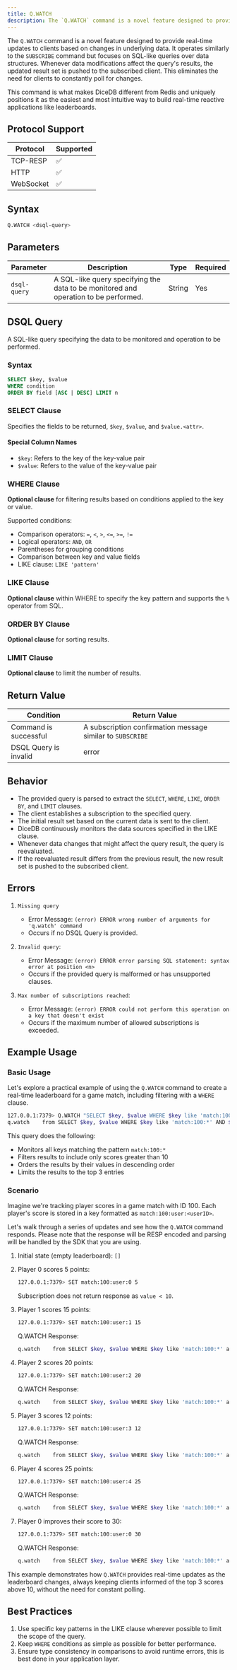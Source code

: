 ```yaml
---
title: Q.WATCH
description: The `Q.WATCH` command is a novel feature designed to provide real-time updates to clients based on changes in underlying data.
---
```


The `Q.WATCH` command is a novel feature designed to provide real-time updates to clients based on changes in underlying
data. It operates similarly to the `SUBSCRIBE` command but focuses on SQL-like queries over data structures. Whenever
data modifications affect the query's results, the updated result set is pushed to the subscribed client. This
eliminates the need for clients to constantly poll for changes.

This command is what makes DiceDB different from Redis and uniquely positions it as the easiest and most intuitive way
to build real-time reactive applications like leaderboards.

## Protocol Support

| Protocol  | Supported |
| --------- | --------- |
| TCP-RESP  | ✅        |
| HTTP      | ✅        |
| WebSocket | ✅        |

## Syntax

```bash
Q.WATCH <dsql-query>
```

## Parameters

| Parameter    | Description                                                                         | Type   | Required |
| ------------ | ----------------------------------------------------------------------------------- | ------ | -------- |
| `dsql-query` | A SQL-like query specifying the data to be monitored and operation to be performed. | String | Yes      |

## DSQL Query

A SQL-like query specifying the data to be monitored and operation to be performed.

### Syntax

```sql
SELECT $key, $value
WHERE condition
ORDER BY field [ASC | DESC] LIMIT n
```

### SELECT Clause

Specifies the fields to be returned, `$key`, `$value`, and `$value.<attr>`.

#### Special Column Names

- `$key`: Refers to the key of the key-value pair
- `$value`: Refers to the value of the key-value pair

### WHERE Clause

**Optional clause** for filtering results based on conditions applied to the key or value.

Supported conditions:

- Comparison operators: `=`, `<`, `>`, `<=`, `>=`, `!=`
- Logical operators: `AND`, `OR`
- Parentheses for grouping conditions
- Comparison between key and value fields
- LIKE clause: `LIKE 'pattern'`

### LIKE Clause

**Optional clause** within WHERE to specify the key pattern and supports the `%` operator from SQL.

### ORDER BY Clause

**Optional clause** for sorting results.

### LIMIT Clause

**Optional clause** to limit the number of results.

## Return Value

| Condition             | Return Value                                               |
| --------------------- | ---------------------------------------------------------- |
| Command is successful | A subscription confirmation message similar to `SUBSCRIBE` |
| DSQL Query is invalid | error                                                      |

## Behavior

- The provided query is parsed to extract the `SELECT`, `WHERE`, `LIKE`, `ORDER BY`, and `LIMIT` clauses.
- The client establishes a subscription to the specified query.
- The initial result set based on the current data is sent to the client.
- DiceDB continuously monitors the data sources specified in the LIKE clause.
- Whenever data changes that might affect the query result, the query is reevaluated.
- If the reevaluated result differs from the previous result, the new result set is pushed to the subscribed client.

## Errors

1. `Missing query`

   - Error Message: `(error) ERROR wrong number of arguments for 'q.watch' command`
   - Occurs if no DSQL Query is provided.

2. `Invalid query`:

   - Error Message: `(error) ERROR error parsing SQL statement: syntax error at position <n>`
   - Occurs if the provided query is malformed or has unsupported clauses.

3. `Max number of subscriptions reached`:

   - Error Message: `(error) ERROR could not perform this operation on a key that doesn't exist`
   - Occurs if the maximum number of allowed subscriptions is exceeded.

## Example Usage

### Basic Usage

Let's explore a practical example of using the `Q.WATCH` command to create a real-time leaderboard for a game match,
including filtering with a `WHERE` clause.

```bash
127.0.0.1:7379> Q.WATCH "SELECT $key, $value WHERE $key like 'match:100:*' AND $value > 10 ORDER BY $value DESC LIMIT 3"
q.watch    from SELECT $key, $value WHERE $key like 'match:100:*' AND $value > 10 ORDER BY $value asc: []
```

This query does the following:

- Monitors all keys matching the pattern `match:100:*`
- Filters results to include only scores greater than 10
- Orders the results by their values in descending order
- Limits the results to the top 3 entries

### Scenario

Imagine we're tracking player scores in a game match with ID 100. Each player's score is stored in a key formatted as
`match:100:user:<userID>`.

Let's walk through a series of updates and see how the `Q.WATCH` command responds. Please note
that the response will be RESP encoded and parsing will be handled by the SDK that you are using.

1. Initial state (empty leaderboard): `[]`

2. Player 0 scores 5 points:

   ```bash
   127.0.0.1:7379> SET match:100:user:0 5
   ```

   Subscription does not return response as `value < 10`.

3. Player 1 scores 15 points:

   ```bash
   127.0.0.1:7379> SET match:100:user:1 15
   ```

   Q.WATCH Response:

   ```bash
   q.watch    from SELECT $key, $value WHERE $key like 'match:100:*' and $value > 100 ORDER BY $value asc: `[["match:100:user:1", "15"]]`
   ```

4. Player 2 scores 20 points:

   ```bash
   127.0.0.1:7379> SET match:100:user:2 20
   ```

   Q.WATCH Response:

   ```bash
   q.watch    from SELECT $key, $value WHERE $key like 'match:100:*' and $value > 100 ORDER BY $value asc: `[["match:100:user:2", "20"], ["match:100:user:1", "15"]]`
   ```

5. Player 3 scores 12 points:

   ```bash
   127.0.0.1:7379> SET match:100:user:3 12
   ```

   Q.WATCH Response:

   ```bash
   q.watch    from SELECT $key, $value WHERE $key like 'match:100:*' and $value > 100 ORDER BY $value asc: `[["match:100:user:2", "20"], ["match:100:user:1", "15"], ["match:100:user:3", "12"]]`
   ```

6. Player 4 scores 25 points:

   ```bash
   127.0.0.1:7379> SET match:100:user:4 25
   ```

   Q.WATCH Response:

   ```bash
   q.watch    from SELECT $key, $value WHERE $key like 'match:100:*' and $value > 100 ORDER BY $value asc: `[["match:100:user:4", "25"], ["match:100:user:2", "20"], ["match:100:user:1", "15"]]`
   ```

7. Player 0 improves their score to 30:

   ```bash
   127.0.0.1:7379> SET match:100:user:0 30
   ```

   Q.WATCH Response:

   ```bash
   q.watch    from SELECT $key, $value WHERE $key like 'match:100:*' and $value > 100 ORDER BY $value asc: `[["match:100:user:0", "30"], ["match:100:user:4", "25"], ["match:100:user:2", "20"]]`
   ```

This example demonstrates how `Q.WATCH` provides real-time updates as the leaderboard changes, always keeping clients
informed of the top 3 scores above 10, without the need for constant polling.

## Best Practices

1. Use specific key patterns in the LIKE clause wherever possible to limit the scope of the query.
2. Keep `WHERE` conditions as simple as possible for better performance.
3. Ensure type consistency in comparisons to avoid runtime errors, this is best done in your application layer.
